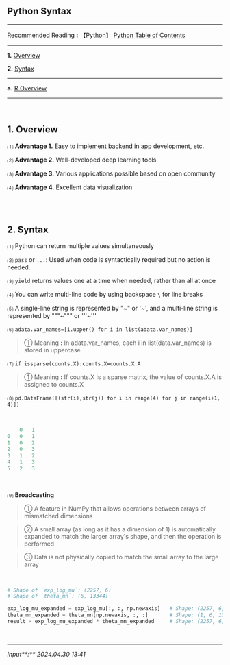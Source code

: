 ## **Python Syntax**

---

Recommended Reading **:** 【Python】 [Python Table of Contents](https://jb243.github.io/pages/786)

---

**1.** [Overview](#1-overview)

**2.** [Syntax](#2-syntax)

---

**a.** [R Overview](https://jb243.github.io/pages/1705)

---

<br>

## **1\. Overview**

 ⑴ **Advantage 1.** Easy to implement backend in app development, etc.

 ⑵ **Advantage 2.** Well-developed deep learning tools

 ⑶ **Advantage 3.** Various applications possible based on open community

 ⑷ **Advantage 4.** Excellent data visualization

<br>

<br>

## **2\. Syntax**

⑴ Python can return multiple values simultaneously

⑵ `pass` or `...`: Used when code is syntactically required but no action is needed.

⑶ `yield` returns values one at a time when needed, rather than all at once

⑷ You can write multi-line code by using backspace `\` for line breaks

⑸ A single-line string is represented by "~" or '~', and a multi-line string is represented by """~""" or '''~'''

⑹ `adata.var_names=[i.upper() for i in list(adata.var_names)]`

> ① Meaning **:** In adata.var_names, each i in list(data.var_names) is stored in uppercase

⑺ `if issparse(counts.X):counts.X=counts.X.A`

> ① Meaning **:** If counts.X is a sparse matrix, the value of counts.X.A is assigned to counts.X

⑻ `pd.DataFrame([(str(i),str(j)) for i in range(4) for j in range(i+1, 4)])`

<br>

```python
	0	1
0	0	1
1	0	2
2	0	3
3	1	2
4	1	3
5	2	3
```

<br>

⑼ **Broadcasting**

> ① A feature in NumPy that allows operations between arrays of mismatched dimensions

> ② A small array (as long as it has a dimension of 1) is automatically expanded to match the larger array's shape, and then the operation is performed

> ③ Data is not physically copied to match the small array to the large array

<br>

```python
# Shape of `exp_log_mu`: (2257, 6)
# Shape of `theta_mn`: (6, 13344)

exp_log_mu_expanded = exp_log_mu[:, :, np.newaxis]   # Shape: (2257, 6, 1)
theta_mn_expanded = theta_mn[np.newaxis, :, :]       # Shape: (1, 6, 13344)    
result = exp_log_mu_expanded * theta_mn_expanded     # Shape: (2257, 6, 13344)
```

<br>

---

_Input**:** 2024.04.30 13:41_
